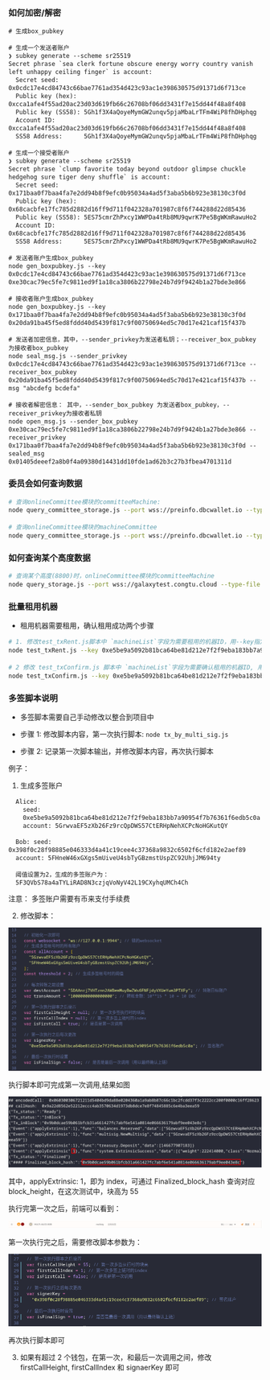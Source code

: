 ### 如何加密/解密

```shell
# 生成box_pubkey

# 生成一个发送者账户
❯ subkey generate --scheme sr25519
Secret phrase `sea clerk fortune obscure energy worry country vanish left unhappy ceiling finger` is account:
  Secret seed:       0x0cdc17e4cd84743c66bae7761ad354d423c93ac1e398630575d91371d6f713ce
  Public key (hex):  0xcca1afe4f55ad20ac23d03d619fb66c26708bf06dd3431f7e15dd44f48a8f408
  Public key (SS58): 5Gh1f3X4aQoyeMymGW2unqv5pjaMbaLrTFm4WiP8fhDHphqg
  Account ID:        0xcca1afe4f55ad20ac23d03d619fb66c26708bf06dd3431f7e15dd44f48a8f408
  SS58 Address:      5Gh1f3X4aQoyeMymGW2unqv5pjaMbaLrTFm4WiP8fhDHphqg

# 生成一个接受者账户
❯ subkey generate --scheme sr25519
Secret phrase `clump favorite today beyond outdoor glimpse chuckle hedgehog sure tiger deny shuffle` is account:
  Secret seed:       0x171baa0f7baa4fa7e2dd94b8f9efc0b95034a4ad5f3aba5b6b923e38130c3f0d
  Public key (hex):  0x68cacbfe17fc785d2882d16ff9d711f042328a701987c8f6f744288d22d85436
  Public key (SS58): 5ES75cmrZhPxcy1WWPDa4tRb8MU9qwrK7Pe5BgWKmRawuHo2
  Account ID:        0x68cacbfe17fc785d2882d16ff9d711f042328a701987c8f6f744288d22d85436
  SS58 Address:      5ES75cmrZhPxcy1WWPDa4tRb8MU9qwrK7Pe5BgWKmRawuHo2

# 发送者账户生成box_pubkey
node gen_boxpubkey.js --key 0x0cdc17e4cd84743c66bae7761ad354d423c93ac1e398630575d91371d6f713ce
0xe30cac79ec5fe7c9811ed9f1a18ca3806b22798e24b7d9f9424b1a27bde3e866

# 接收者账户生成box_pubkey
node gen_boxpubkey.js --key 0x171baa0f7baa4fa7e2dd94b8f9efc0b95034a4ad5f3aba5b6b923e38130c3f0d
0x20da91ba45f5ed8fddd40d5439f817c9f00750694ed5c70d17e421caf15f437b

# 发送者加密信息，其中，--sender_privkey为发送者私钥；--receiver_box_pubkey为接收者box_pubkey
node seal_msg.js --sender_privkey 0x0cdc17e4cd84743c66bae7761ad354d423c93ac1e398630575d91371d6f713ce --receiver_box_pubkey 0x20da91ba45f5ed8fddd40d5439f817c9f00750694ed5c70d17e421caf15f437b --msg "abcdefg bcdefa"

# 接收者解密信息： 其中，--sender_box_pubkey 为发送者box_pubkey，--receiver_privkey为接收者私钥
node open_msg.js --sender_box_pubkey 0xe30cac79ec5fe7c9811ed9f1a18ca3806b22798e24b7d9f9424b1a27bde3e866 --receiver_privkey 0x171baa0f7baa4fa7e2dd94b8f9efc0b95034a4ad5f3aba5b6b923e38130c3f0d --sealed_msg 0x01405deeef2a8b0f4a09380d14431dd10fde1ad62b3c27b3fbea4701311d
```

### 委员会如何查询数据

```bash
# 查询onlineCommittee模块的committeeMachine:
node query_committee_storage.js --port wss://preinfo.dbcwallet.io --type-file ../../dbc_types.json --rpc-file ../../dbc_rpc.json --module onlineCommittee --func committeeMachine 5DdA3eHdWKuHLjqEquKQzyvhumNBEN32RxRWkuuaFvda474S

# 查询onlineCommittee模块的machineCommittee
node query_committee_storage.js --port wss://preinfo.dbcwallet.io --type-file ../../dbc_types.json --rpc-file ../../dbc_rpc.json --module onlineCommittee --func machineCommittee a0117989bd823e512eb63f65585b21a241755e117bf794261890ca0578070930
```

### 如何查询某个高度数据

```bash
# 查询某个高度(8800)时，onlineCommittee模块的committeeMachine
node query_storage.js --port wss://galaxytest.congtu.cloud --type-file ../../dbc_types.json --rpc-file ../../dbc_rpc.json --module onlineCommittee --func committeeMachine --at-height 8800 5He35goba34RReW9WZT3xEjHNY9mo4DpqWTRXzNsR4Y1X7xF
```

### 批量租用机器

- 租用机器需要租用，确认租用成功两个步骤

```bash
# 1. 修改test_txRent.js脚本中 `machineList`字段为需要租用的机器ID，用--key指定租用人的私钥，--day 指定租用天数，--type-file 指定链type文件。如
node test_txRent.js --key 0xe5be9a5092b81bca64be81d212e7f2f9eba183bb7a90954f7b76361f6edb5c0a --day 2 --type-file ../../dbc_types.json

# 2 修改 test_txConfirm.js 脚本中 `machineList`字段为需要确认租用的机器ID, 用--key指定租用人的私钥，--type-file 指定链type文件。如
node test_txConfirm.js --key 0xe5be9a5092b81bca64be81d212e7f2f9eba183bb7a90954f7b76361f6edb5c0a --type-file ../../dbc_types.json
```

### 多签脚本说明

- 多签脚本需要自己手动修改以整合到项目中

- 步骤 1: 修改脚本内容，第一次执行脚本: `node tx_by_multi_sig.js`
- 步骤 2: 记录第一次脚本输出，并修改脚本内容，再次执行脚本

例子：

1. 生成多签账户

```
  Alice:
    seed:
    0xe5be9a5092b81bca64be81d212e7f2f9eba183bb7a90954f7b76361f6edb5c0a
    account: 5GrwvaEF5zXb26Fz9rcQpDWS57CtERHpNehXCPcNoHGKutQY

  Bob: seed: 0x398f0c28f98885e046333d4a41c19cee4c37368a9832c6502f6cfd182e2aef89
  account: 5FHneW46xGXgs5mUiveU4sbTyGBzmstUspZC92UhjJM694ty

  阈值设置为2，生成的多签账户为：
  5F3QVbS78a4aTYLiRAD8N3czjqVoNyV42L19CXyhqUMCh4Ch
```

注意： 多签账户需要有币来支付手续费

2. 修改脚本：

![1](tx_by_multi_sig.assets/2021-12-01_18-01.png)

执行脚本即可完成第一次调用,结果如图

![2](tx_by_multi_sig.assets/2021-12-01_18-05.png)

其中，applyExtrinsic: 1，即为 index，可通过 Finalized_block_hash 查询对应 block_height，在这次测试中，块高为 55

执行完第一次之后，前端可以看到：

![3](tx_by_multi_sig.assets/2021-12-01_18-07_1.png)

第一次执行完之后，需要修改脚本参数为：

![4](tx_by_multi_sig.assets/2021-12-01_18-07.png)

再次执行脚本即可

3. 如果有超过 2 个钱包，在第一次，和最后一次调用之间，修改 firstCallHeight, firstCallIndex 和 signaerKey 即可
